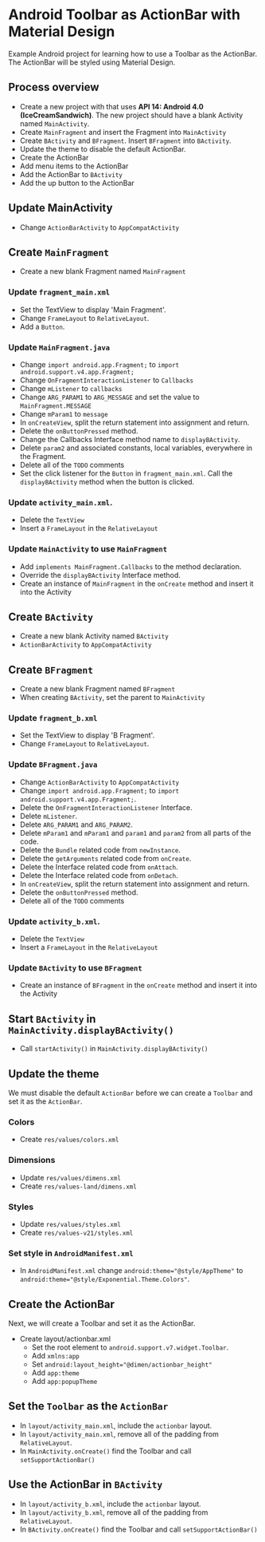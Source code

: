# Android Toolbar as ActionBar with Material Design

Example Android project for learning how to use a Toolbar as the ActionBar. The ActionBar will be
styled using Material Design.

## Process overview

- Create a new project with that uses **API 14: Android 4.0 (IceCreamSandwich)**. The new project
  should have a blank Activity named `MainActivity`.
- Create `MainFragment` and insert the Fragment into `MainActivity`
- Create `BActivity` and `BFragment`. Insert `BFragment` into `BActivity`.
- Update the theme to disable the default ActionBar.
- Create the ActionBar
- Add menu items to the ActionBar
- Add the ActionBar to `BActivity`
- Add the up button to the ActionBar


## Update MainActivity

- Change `ActionBarActivity` to `AppCompatActivity`

## Create `MainFragment`

- Create a new blank Fragment named `MainFragment`

### Update `fragment_main.xml`

- Set the TextView to display 'Main Fragment'.
- Change `FrameLayout` to `RelativeLayout`.
- Add a `Button`.

### Update `MainFragment.java`

- Change `import android.app.Fragment;` to `import android.support.v4.app.Fragment;`
- Change `OnFragmentInteractionListener` to `Callbacks`
- Change `mListener` to `callbacks`
- Change `ARG_PARAM1` to `ARG_MESSAGE` and set the value to `MainFragment.MESSAGE`
- Change `mParam1` to `message`
- In `onCreateView`, split the return statement into assignment and return.
- Delete the `onButtonPressed` method.
- Change the Callbacks Interface method name to `displayBActivity`.
- Delete `param2` and associated constants, local variables, everywhere in the Fragment.
- Delete all of the `TODO` comments
- Set the click listener for the `Button` in `fragment_main.xml`. Call the `displayBActivity` method
  when the button is clicked.

### Update `activity_main.xml`.

- Delete the `TextView`
- Insert a `FrameLayout` in the `RelativeLayout`

### Update `MainActivity` to use `MainFragment`

- Add `implements MainFragment.Callbacks` to the method declaration.
- Override the `displayBActivity` Interface method.
- Create an instance of `MainFragment` in the `onCreate` method and insert it into the Activity


## Create `BActivity`

- Create a new blank Activity named `BActivity`
- `ActionBarActivity` to `AppCompatActivity`


## Create `BFragment`

- Create a new blank Fragment named `BFragment`
- When creating `BActivity`, set the parent to `MainActivity`

### Update `fragment_b.xml`

- Set the TextView to display 'B Fragment'.
- Change `FrameLayout` to `RelativeLayout`.


### Update `BFragment.java`

- Change `ActionBarActivity` to `AppCompatActivity`
- Change `import android.app.Fragment;` to `import android.support.v4.app.Fragment;`.
- Delete the `OnFragmentInteractionListener` Interface.
- Delete `mListener`.
- Delete `ARG_PARAM1` and `ARG_PARAM2`.
- Delete `mParam1` and `mParam1` and `param1` and `param2` from all parts of the code.
- Delete the `Bundle` related code from `newInstance`.
- Delete the `getArguments` related code from `onCreate`.
- Delete the Interface related code from `onAttach`.
- Delete the Interface related code from `onDetach`.
- In `onCreateView`, split the return statement into assignment and return.
- Delete the `onButtonPressed` method.
- Delete all of the `TODO` comments

### Update `activity_b.xml`.

- Delete the `TextView`
- Insert a `FrameLayout` in the `RelativeLayout`

### Update `BActivity` to use `BFragment`

- Create an instance of `BFragment` in the `onCreate` method and insert it into the Activity


## Start `BActivity` in `MainActivity.displayBActivity()`

- Call `startActivity()` in `MainActivity.displayBActivity()`


## Update the theme

We must disable the default `ActionBar` before we can create a `Toolbar` and set it as the
`ActionBar`.

### Colors

- Create `res/values/colors.xml`

### Dimensions

- Update `res/values/dimens.xml`
- Create `res/values-land/dimens.xml`

### Styles

- Update `res/values/styles.xml`
- Create `res/values-v21/styles.xml`

### Set style in `AndroidManifest.xml`

- In `AndroidManifest.xml` change `android:theme="@style/AppTheme"` to
  `android:theme="@style/Exponential.Theme.Colors"`.


## Create the ActionBar

Next, we will create a Toolbar and set it as the ActionBar.

- Create layout/actionbar.xml
    - Set the root element to `android.support.v7.widget.Toolbar`.
    - Add `xmlns:app`
    - Set `android:layout_height="@dimen/actionbar_height"`
    - Add `app:theme`
    - Add `app:popupTheme`

## Set the `Toolbar` as the `ActionBar`

- In `layout/activity_main.xml`, include the `actionbar` layout.
- In `layout/activity_main.xml`, remove all of the padding from `RelativeLayout`.
- In `MainActivity.onCreate()` find the Toolbar and call `setSupportActionBar()`


## Use the ActionBar in `BActivity`

- In `layout/activity_b.xml`, include the `actionbar` layout.
- In `layout/activity_b.xml`, remove all of the padding from `RelativeLayout`.
- In `BActivity.onCreate()` find the Toolbar and call `setSupportActionBar()`
